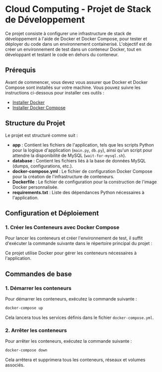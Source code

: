 # Cloud Computing - Projet de Stack de Développement

Ce projet consiste à configurer une infrastructure de stack de développement à l'aide de Docker et Docker Compose, pour tester et déployer du code dans un environnement containerisé. L'objectif est de créer un environnement de test dans un conteneur Docker, tout en développant et testant le code en dehors du conteneur.

## Prérequis

Avant de commencer, vous devez vous assurer que Docker et Docker Compose sont installés sur votre machine. Vous pouvez suivre les instructions ci-dessous pour installer ces outils :

- [Installer Docker](https://docs.docker.com/get-docker/)
- [Installer Docker Compose](https://docs.docker.com/compose/install/)

## Structure du Projet

Le projet est structuré comme suit :


- **app** : Contient les fichiers de l'application, tels que les scripts Python pour la logique d'application (`main.py`, `db.py`), ainsi qu'un script pour attendre la disponibilité de MySQL (`wait-for-mysql.sh`).
- **database** : Contient les fichiers liés à la base de données MySQL (dumps, configurations, etc.).
- **docker-compose.yml** : Le fichier de configuration Docker Compose pour la création de l'infrastructure de conteneurs.
- **Dockerfile** : Le fichier de configuration pour la construction de l'image Docker personnalisée.
- **requirements.txt** : Liste des dépendances Python nécessaires à l'application.

## Configuration et Déploiement

### 1. Créer les Conteneurs avec Docker Compose

Pour lancer les conteneurs et créer l'environnement de test, il suffit d'exécuter la commande suivante dans le répertoire principal du projet :


Ce projet utilise Docker pour gérer les conteneurs nécessaires à l'application.

## Commandes de base

### 1. Démarrer les conteneurs

Pour démarrer les conteneurs, exécutez la commande suivante :

```bash
docker-compose up
```

Cela lancera tous les services définis dans le fichier `docker-compose.yml`.

### 2. Arrêter les conteneurs

Pour arrêter les conteneurs, exécutez la commande suivante :

```bash
docker-compose down
```

Cela arrêtera et supprimera tous les conteneurs, réseaux et volumes associés.


